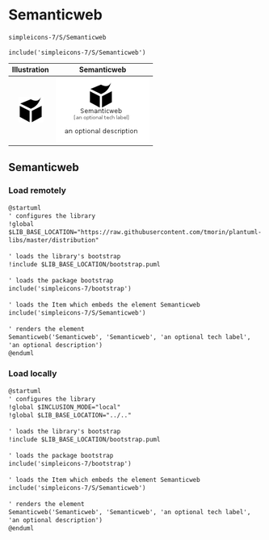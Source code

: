 # Semanticweb


```text
simpleicons-7/S/Semanticweb
```

```text
include('simpleicons-7/S/Semanticweb')
```



| Illustration | Semanticweb |
| :---: | :---: |
| ![illustration for Illustration](../../simpleicons-7/S/Semanticweb.png) | ![illustration for Semanticweb](../../simpleicons-7/S/Semanticweb.Local.png) |




## Semanticweb

### Load remotely
```plantuml
@startuml
' configures the library
!global $LIB_BASE_LOCATION="https://raw.githubusercontent.com/tmorin/plantuml-libs/master/distribution"

' loads the library's bootstrap
!include $LIB_BASE_LOCATION/bootstrap.puml

' loads the package bootstrap
include('simpleicons-7/bootstrap')

' loads the Item which embeds the element Semanticweb
include('simpleicons-7/S/Semanticweb')

' renders the element
Semanticweb('Semanticweb', 'Semanticweb', 'an optional tech label', 'an optional description')
@enduml
```

### Load locally
```plantuml
@startuml
' configures the library
!global $INCLUSION_MODE="local"
!global $LIB_BASE_LOCATION="../.."

' loads the library's bootstrap
!include $LIB_BASE_LOCATION/bootstrap.puml

' loads the package bootstrap
include('simpleicons-7/bootstrap')

' loads the Item which embeds the element Semanticweb
include('simpleicons-7/S/Semanticweb')

' renders the element
Semanticweb('Semanticweb', 'Semanticweb', 'an optional tech label', 'an optional description')
@enduml
```


